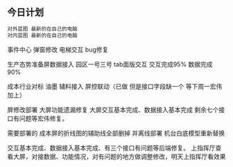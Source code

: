 ## 今日计划

```js
对外蓝图 最新的在自己的电脑
对内蓝图 最新的在自己的电脑
```


事件中心 弹窗修改
电梯交互 bug修复

生产态势准备屏数据接入
园区一号三号 tab面版交互
交互完成95%
数据完成90%


成本行业对标 油墨 辅料接入 屏控联动（已做 但是接口字段缺一个 等下周一宏伟加上）

屏修改部署
大屏功能遗漏修复
大屏交互基本完成、数据接入基本完成 剩余七个接口有问题等宏伟修复。




需要部署的
成本屏的折线图的辅助线全部删掉 并离线部署
机台白底模型重新替换 


交互基本完成、数据接入基本完成、有三个接口有问题等后端修复。
上指挥厅查看大屏，对接数据、功能情况，对有问题的地方做调整修改，明天上指挥厅看效果








